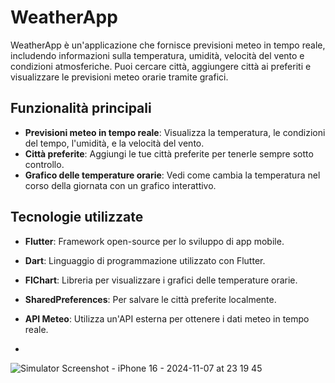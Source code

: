 # WeatherApp

WeatherApp è un'applicazione che fornisce previsioni meteo in tempo reale, includendo informazioni sulla temperatura, umidità, velocità del vento e condizioni atmosferiche. Puoi cercare città, aggiungere città ai preferiti e visualizzare le previsioni meteo orarie tramite grafici.

## Funzionalità principali

- **Previsioni meteo in tempo reale**: Visualizza la temperatura, le condizioni del tempo, l'umidità, e la velocità del vento.
- **Città preferite**: Aggiungi le tue città preferite per tenerle sempre sotto controllo.
- **Grafico delle temperature orarie**: Vedi come cambia la temperatura nel corso della giornata con un grafico interattivo.

## Tecnologie utilizzate

- **Flutter**: Framework open-source per lo sviluppo di app mobile.
- **Dart**: Linguaggio di programmazione utilizzato con Flutter.
- **FlChart**: Libreria per visualizzare i grafici delle temperature orarie.
- **SharedPreferences**: Per salvare le città preferite localmente.
- **API Meteo**: Utilizza un'API esterna per ottenere i dati meteo in tempo reale.

- 
![Simulator Screenshot - iPhone 16 - 2024-11-07 at 23 19 45](https://github.com/user-attachments/assets/95c2b8ca-3fb4-4d8e-a654-59079efbab5e)
